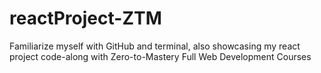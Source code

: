 # reactProject-ZTM
Familiarize myself with GitHub and terminal, also showcasing my react project code-along with Zero-to-Mastery Full Web Development Courses
